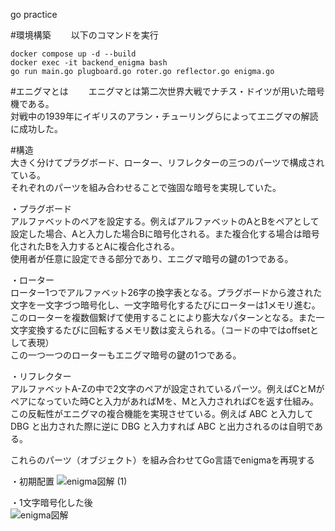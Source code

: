 go practice

#環境構築　　
以下のコマンドを実行  
```
docker compose up -d --build
docker exec -it backend_enigma bash
go run main.go plugboard.go roter.go reflector.go enigma.go
```  
  
#エニグマとは　　
エニグマとは第二次世界大戦でナチス・ドイツが用いた暗号機である。  
対戦中の1939年にイギリスのアラン・チューリングらによってエニグマの解読に成功した。  

#構造  
大きく分けてプラグボード、ローター、リフレクターの三つのパーツで構成されている。  
それぞれのパーツを組み合わせることで強固な暗号を実現していた。  
  
・プラグボード  
アルファベットのペアを設定する。例えばアルファベットのAとBをペアとして設定した場合、Aと入力した場合Bに暗号化される。また複合化する場合は暗号化されたBを入力するとAに複合化される。  
使用者が任意に設定できる部分であり、エニグマ暗号の鍵の1つである。
  
・ローター  
ローター1つでアルファベット26字の換字表となる。プラグボードから渡された文字を一文字づつ暗号化し、一文字暗号化するたびにローターは1メモリ進む。このローターを複数個繋げて使用することにより膨大なパターンとなる。また一文字変換するたびに回転するメモリ数は変えられる。（コードの中ではoffsetとして表現）  
この一つ一つのローターもエニグマ暗号の鍵の1つである。  
  
・リフレクター  
アルファベットA-Zの中で2文字のペアが設定されているパーツ。例えばCとMがペアになっていた時Cと入力があればMを、Mと入力されればCを返す仕組み。  
この反転性がエニグマの複合機能を実現させている。例えば ABC と入力して DBG と出力された際に逆に DBG と入力すれば ABC と出力されるのは自明である。
  
  
これらのパーツ（オブジェクト）を組み合わせてGo言語でenigmaを再現する  

・初期配置
![enigma図解 (1)](https://github.com/Nyakira22/enigma/assets/162646793/a8a3e64e-58c3-49ab-84bd-6dd439a58f1a)  

・1文字暗号化した後  
![enigma図解](https://github.com/Nyakira22/enigma/assets/162646793/38e675ea-8cbc-4729-9662-6750aa09bf90)
